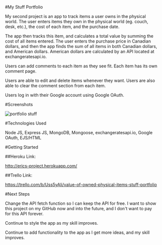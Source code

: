 
#My Stuff Portfolio

My second project is an app to track items a user owns in the physical world. The user enters items they own in the physical world (eg. couch, desk, etc.), the cost of each item, and the purchase date. 

The app then tracks this item, and calculates a total value by summing the cost of all items entered. The user enters the purchase price in Canadian dollars, and then the app finds the sum of all items in both Canadian dollars, and American dollars. American dollars are calculated by an API located at exchangeratesapi.io.

Users can add comments to each item as they see fit. Each item has its own comment page. 

Users are able to edit and delete items whenever they want. Users are also able to clear the comment section from each item.

Users log in with their Google account using Google OAuth.


#Screenshots

<img src='https://imgur.com/gallery/oMf4ZVq' alt='portfolio stuff'>

#Technologies Used

Node JS, Express JS, MongoDB, Mongoose, exchangeratesapi.io, Google OAuth, EJS/HTML

#Getting Started

##Heroku Link:

http://erics-project.herokuapp.com/

##Trello Link:

https://trello.com/b/Uss5yAli/value-of-owned-physical-items-stuff-portfolio

#Next Steps

Change the API fetch function so I can keep the API for free. I want to show this project on my GitHub now and into the future, and I don't want to pay for this API forever. 

Continue to style the app as my skill improves.

Continue to add functionality to the app as I get more ideas, and my skill improves.


